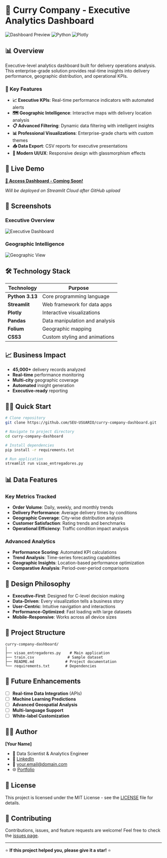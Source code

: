 # 🍛 Curry Company - Executive Analytics Dashboard

![Dashboard Preview](https://img.shields.io/badge/Streamlit-FF4B4B?style=for-the-badge&logo=streamlit&logoColor=white)
![Python](https://img.shields.io/badge/Python-3776AB?style=for-the-badge&logo=python&logoColor=white)
![Plotly](https://img.shields.io/badge/Plotly-239120?style=for-the-badge&logo=plotly&logoColor=white)

## 📊 Overview

Executive-level analytics dashboard built for delivery operations analysis. This enterprise-grade solution provides real-time insights into delivery performance, geographic distribution, and operational KPIs.

### 🎯 Key Features

- **📈 Executive KPIs**: Real-time performance indicators with automated alerts
- **🗺️ Geographic Intelligence**: Interactive maps with delivery location analysis  
- **📋 Advanced Filtering**: Dynamic data filtering with intelligent insights
- **📊 Professional Visualizations**: Enterprise-grade charts with custom themes
- **📥 Data Export**: CSV reports for executive presentations
- **🎨 Modern UI/UX**: Responsive design with glassmorphism effects

## 🚀 Live Demo

**[🔗 Access Dashboard - Coming Soon!](https://curry-company-dashboard.streamlit.app)** 

*Will be deployed on Streamlit Cloud after GitHub upload*

## 📱 Screenshots

### Executive Overview
![Executive Dashboard](https://via.placeholder.com/800x400/667eea/ffffff?text=Executive+Dashboard)

### Geographic Intelligence
![Geographic View](https://via.placeholder.com/800x400/764ba2/ffffff?text=Geographic+Intelligence)

## 🛠️ Technology Stack

| Technology | Purpose |
|------------|---------|
| **Python 3.13** | Core programming language |
| **Streamlit** | Web framework for data apps |
| **Plotly** | Interactive visualizations |
| **Pandas** | Data manipulation and analysis |
| **Folium** | Geographic mapping |
| **CSS3** | Custom styling and animations |

## 📈 Business Impact

- **45,000+** delivery records analyzed
- **Real-time** performance monitoring
- **Multi-city** geographic coverage
- **Automated** insight generation
- **Executive-ready** reporting

## 🏃‍♂️ Quick Start

```bash
# Clone repository
git clone https://github.com/SEU-USUARIO/curry-company-dashboard.git

# Navigate to project directory
cd curry-company-dashboard

# Install dependencies
pip install -r requirements.txt

# Run application
streamlit run visao_entregadores.py
```

## 📊 Data Features

### Key Metrics Tracked
- **Order Volume**: Daily, weekly, and monthly trends
- **Delivery Performance**: Average delivery times by conditions
- **Geographic Coverage**: City-wise distribution analysis
- **Customer Satisfaction**: Rating trends and benchmarks
- **Operational Efficiency**: Traffic condition impact analysis

### Advanced Analytics
- **Performance Scoring**: Automated KPI calculations
- **Trend Analysis**: Time-series forecasting capabilities
- **Geographic Insights**: Location-based performance optimization
- **Comparative Analysis**: Period-over-period comparisons

## 🎨 Design Philosophy

- **Executive-First**: Designed for C-level decision making
- **Data-Driven**: Every visualization tells a business story
- **User-Centric**: Intuitive navigation and interactions
- **Performance-Optimized**: Fast loading with large datasets
- **Mobile-Responsive**: Works across all device sizes

## 📁 Project Structure

```
curry-company-dashboard/
│
├── visao_entregadores.py    # Main application
├── train.csv               # Sample dataset
├── README.md              # Project documentation
└── requirements.txt       # Dependencies
```

## 🔮 Future Enhancements

- [ ] **Real-time Data Integration** (APIs)
- [ ] **Machine Learning Predictions** 
- [ ] **Advanced Geospatial Analysis**
- [ ] **Multi-language Support**
- [ ] **White-label Customization**

## 👨‍💻 Author

**[Your Name]**
- 💼 Data Scientist & Analytics Engineer
- 🔗 [LinkedIn](https://linkedin.com/in/your-profile)
- 📧 [your.email@domain.com](mailto:your.email@domain.com)
- 🌐 [Portfolio](https://your-portfolio.com)

## 📜 License

This project is licensed under the MIT License - see the [LICENSE](LICENSE) file for details.

## 🤝 Contributing

Contributions, issues, and feature requests are welcome! Feel free to check the [issues page](../../issues).

---

⭐ **If this project helped you, please give it a star!** ⭐
